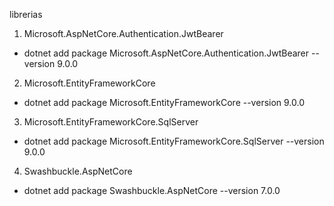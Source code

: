 librerias 

1. Microsoft.AspNetCore.Authentication.JwtBearer 
 - dotnet add package Microsoft.AspNetCore.Authentication.JwtBearer --version 9.0.0

2. Microsoft.EntityFrameworkCore
 - dotnet add package Microsoft.EntityFrameworkCore --version 9.0.0

3. Microsoft.EntityFrameworkCore.SqlServer
 - dotnet add package Microsoft.EntityFrameworkCore.SqlServer --version 9.0.0

4. Swashbuckle.AspNetCore
 - dotnet add package Swashbuckle.AspNetCore --version 7.0.0
